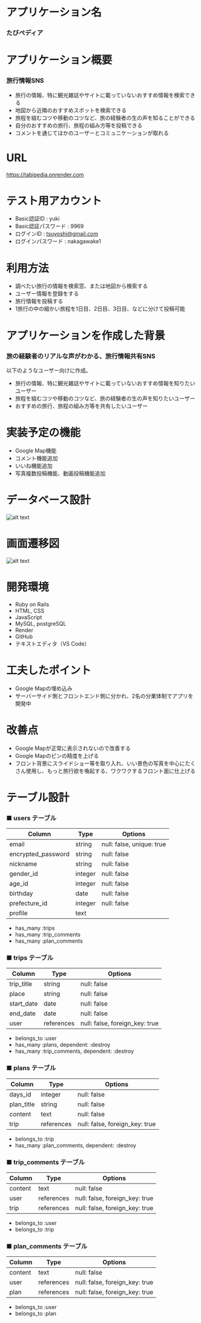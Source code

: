 # アプリケーション名
### たびぺディア


# アプリケーション概要
### 旅行情報SNS
* 旅行の情報、特に観光雑誌やサイトに載っていないおすすめ情報を検索できる
* 地図から近隣のおすすめスポットを検索できる
* 旅程を組むコツや移動のコツなど、旅の経験者の生の声を知ることができる
* 自分のおすすめの旅行、旅程の組み方等を投稿できる
* コメントを通じてほかのユーザーとコミュニケーションが取れる



# URL
https://tabipedia.onrender.com


# テスト用アカウント
* Basic認証ID : yuki
* Basic認証パスワード : 9969
* ログインID : tsuyoshi@gmail.com
* ログインパスワード : nakagawake1


# 利用方法
* 調べたい旅行の情報を検索窓、または地図から検索する
* ユーザー情報を登録をする
* 旅行情報を投稿する
* 1旅行の中の細かい旅程を1日目、2日目、3日目、などに分けて投稿可能



# アプリケーションを作成した背景
### 旅の経験者のリアルな声がわかる、旅行情報共有SNS
以下のようなユーザー向けに作成。
* 旅行の情報、特に観光雑誌やサイトに載っていないおすすめ情報を知りたいユーザー
* 旅程を組むコツや移動のコツなど、旅の経験者の生の声を知りたいユーザー
* おすすめの旅行、旅程の組み方等を共有したいユーザー



# 実装予定の機能
* Google Map機能
* コメント機能追加
* いいね機能追加
* 写真複数投稿機能、動画投稿機能追加


# データベース設計
![alt text](<スクリーンショット 2024-04-30 18.50.53.png>)


# 画面遷移図
![alt text](<スクリーンショット 2024-04-29 13.02.19.png>)


# 開発環境
* Ruby on Rails
* HTML, CSS
* JavaScript
* MySQL, postgreSQL
* Render
* GitHub
* テキストエディタ（VS Code）


# 工夫したポイント
* Google Mapの埋め込み
* サーバーサイド側とフロントエンド側に分かれ、2名の分業体制でアプリを開発中


# 改善点
* Google Mapが正常に表示されないので改善する
* Google Mapのピンの精度を上げる
* フロント背景にスライドショー等を取り入れ、いい景色の写真を中心にたくさん使用し、もっと旅行欲を喚起する、ワクワクするフロント面に仕上げる


# テーブル設計

### ■ users テーブル

| Column                    | Type       | Options                        |
| ------------------------- | ---------- | ------------------------------ |
| email                     | string     | null: false, unique: true      |
| encrypted_password        | string     | null: false                    |
| nickname                  | string     | null: false                    |
| gender_id                 | integer    | null: false                    |
| age_id                    | integer    | null: false                    |
| birthday                  | date       | null: false                    |
| prefecture_id             | integer    | null: false                    |
| profile                   | text       |                                |

- has_many :trips
- has_many :trip_comments
- has_many :plan_comments



### ■ trips テーブル

| Column                    | Type       | Options                        |
| ------------------------- | ---------- | ------------------------------ |
| trip_title                | string     | null: false                    |
| place                     | string     | null: false                    |
| start_date                | date       | null: false                    |
| end_date                  | date       | null: false                    |
| user                      | references | null: false, foreign_key: true |

- belongs_to :user
- has_many :plans, dependent: :destroy
- has_many :trip_comments, dependent: :destroy



### ■ plans テーブル

| Column                    | Type       | Options                        |
| ------------------------- | ---------- | ------------------------------ |
| days_id                   | integer    | null: false                    |
| plan_title                | string     | null: false                    |
| content                   | text       | null: false                    |
| trip                      | references | null: false, foreign_key: true |

- belongs_to :trip
- has_many :plan_comments, dependent: :destroy



### ■ trip_comments テーブル

| Column                    | Type       | Options                        |
| ------------------------- | ---------- | ------------------------------ |
| content                   | text       | null: false                    |
| user                      | references | null: false, foreign_key: true |
| trip                      | references | null: false, foreign_key: true |

- belongs_to :user
- belongs_to :trip



### ■ plan_comments テーブル

| Column                    | Type       | Options                        |
| ------------------------- | ---------- | ------------------------------ |
| content                   | text       | null: false                    |
| user                      | references | null: false, foreign_key: true |
| plan                      | references | null: false, foreign_key: true |

- belongs_to :user
- belongs_to :plan